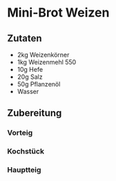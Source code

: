 # Mini-Brot Weizen

## Zutaten
- 2kg Weizenkörner
- 1kg Weizenmehl 550
- 10g Hefe
- 20g Salz
- 50g Pflanzenöl
- Wasser

## Zubereitung

### Vorteig

### Kochstück

### Hauptteig
